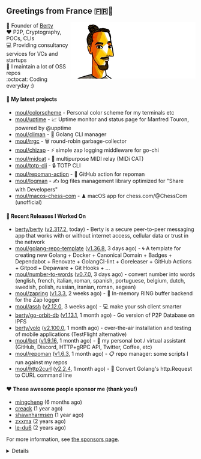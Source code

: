 ## Greetings from France 🇫🇷👋

<img align="right" src="https://raw.githubusercontent.com/moul/moul/main/contribute.gif">

:hammer: Founder of [Berty](https://github.com/berty)<br/>
:heart: P2P, Cryptography, POCs, CLIs<br/>
:computer: Providing consultancy services for VCs and startups<br/> 
:construction: I maintain a lot of OSS repos<br/>
:octocat: Coding everyday :)<br/>

#### 🌱 My latest projects


- [moul/colorscheme](https://github.com/moul/colorscheme) - Personal color scheme for my terminals etc
- [moul/uptime](https://github.com/moul/uptime) - 📈 Uptime monitor and status page for Manfred Touron, powered by @upptime
- [moul/climan](https://github.com/moul/climan) - 🦪 Golang CLI manager
- [moul/rrgc](https://github.com/moul/rrgc) - 🗑 round-robin garbage-collector
- [moul/chizap](https://github.com/moul/chizap) - ⚡️ simple zap logging middleware for go-chi 
- [moul/midcat](https://github.com/moul/midcat) - 🎹 multipurpose MIDI relay (MIDi CAT)
- [moul/totp-cli](https://github.com/moul/totp-cli) - 🔒 TOTP CLI
- [moul/repoman-action](https://github.com/moul/repoman-action) - 🐙 GitHub action for repoman
- [moul/logman](https://github.com/moul/logman) - ✍️ log files management library optimized for &#34;Share with Developers&#34;
- [moul/macos-chess-com](https://github.com/moul/macos-chess-com) - ♟ macOS app for chess.com/@ChessCom (unofficial)

#### 🔭 Recent Releases I Worked On

- [berty/berty](https://github.com/berty/berty) ([v2.317.2](https://github.com/berty/berty/releases/tag/v2.317.2), today) - Berty is a secure peer-to-peer messaging app that works with or without internet access, cellular data or trust in the network
- [moul/golang-repo-template](https://github.com/moul/golang-repo-template) ([v1.36.8](https://github.com/moul/golang-repo-template/releases/tag/v1.36.8), 3 days ago) - 🌀 A template for creating new Golang &#43; Docker &#43; Canonical Domain &#43; Badges &#43; Dependabot &#43; Renovate &#43; GolangCI-lint &#43; Goreleaser &#43; GitHub Actions &#43; Gitpod &#43; Depaware &#43; Git Hooks &#43; ...
- [moul/number-to-words](https://github.com/moul/number-to-words) ([v0.7.0](https://github.com/moul/number-to-words/releases/tag/v0.7.0), 3 days ago) - convert number into words (english, french, italian, roman, spanish, portuguese, belgium, dutch, swedish, polish, russian, iranian, roman, aegean)
- [moul/zapring](https://github.com/moul/zapring) ([v1.3.3](https://github.com/moul/zapring/releases/tag/v1.3.3), 2 weeks ago) - 💍 In-memory RING buffer backend for the Zap logger
- [moul/assh](https://github.com/moul/assh) ([v2.12.0](https://github.com/moul/assh/releases/tag/v2.12.0), 3 weeks ago) - :computer: make your ssh client smarter
- [berty/go-orbit-db](https://github.com/berty/go-orbit-db) ([v1.13.1](https://github.com/berty/go-orbit-db/releases/tag/v1.13.1), 1 month ago) - Go version of P2P Database on IPFS
- [berty/yolo](https://github.com/berty/yolo) ([v2.100.0](https://github.com/berty/yolo/releases/tag/v2.100.0), 1 month ago) - over-the-air installation and testing of mobile applications (TestFlight alternative)
- [moul/bot](https://github.com/moul/bot) ([v1.9.16](https://github.com/moul/bot/releases/tag/v1.9.16), 1 month ago) - 🤖 my personal bot / virtual assistant (GitHub, Discord, HTTP&#43;gRPC API, Twitter, Coffee, etc)
- [moul/repoman](https://github.com/moul/repoman) ([v1.6.3](https://github.com/moul/repoman/releases/tag/v1.6.3), 1 month ago) - 📋 repo manager: some scripts I run against my repos
- [moul/http2curl](https://github.com/moul/http2curl) ([v2.2.4](https://github.com/moul/http2curl/releases/tag/v2.2.4), 1 month ago) - :triangular_ruler: Convert Golang&#39;s http.Request to CURL command line


#### ❤️ These awesome people sponsor me (thank you!)


- [mingcheng](https://github.com/mingcheng) (6 months ago)
- [creack](https://github.com/creack) (1 year ago)
- [shawnharmsen](https://github.com/shawnharmsen) (1 year ago)
- [zxxma](https://github.com/zxxma) (2 years ago)
- [le-du6](https://github.com/le-du6) (2 years ago)

For more information, see [the sponsors page](https://github.com/sponsors/moul/).

<details>


  <h4>🚧 Things I did recently</h4>
  <ul>
  
  <li><a href="https://wip.co/@moul/todos/189179">💉  2nd pfizer #life</a> (4 months ago)</li>
  <li><a href="https://wip.co/@moul/todos/189178">📻 daily &#34;Hacker News Café&#34; on ClubHouse #life</a> (4 months ago)</li>
  <li><a href="https://wip.co/@moul/todos/184389">🐙  yesterday on GitHub #oss</a> (6 months ago)</li>
  <li><a href="https://wip.co/@moul/todos/183459">👥  weekly sync with #berty team</a> (6 months ago)</li>
  <li><a href="https://wip.co/@moul/todos/183349">🐙  yesterday on GitHub #oss</a> (6 months ago)</li>
  </ul>

  <h4>📜 Recent blog posts</h4>
  <ul>
  
  <li><a href="https://manfred.life/pp2p8-berty-news/">Paris P2P #8 - Last News from Berty</a> (2 years ago)</li>
  <li><a href="https://manfred.life/feeling-lucky/">Feeling Lucky</a> (2 years ago)</li>
  <li><a href="https://manfred.life/oss-challenges-slides/">Challenges of Open-Source (presentation)</a> (2 years ago)</li>
  <li><a href="https://manfred.life/oss-challenges/">Challenges of Open-Source</a> (2 years ago)</li>
  <li><a href="https://manfred.life/stay-flexible/">Flexibility in Project Development</a> (2 years ago)</li>
  </ul>

  <h4>📓 Gists I wrote</h4>
  <ul>
  <li><a href="https://gist.github.com/2dd66ce9133e6585040122d563afa039">github-other-repos.md</a> (1 year ago)</li>
  <li><a href="https://gist.github.com/3d9a81083861a2bb2a04b80dad79bb68">Yo! 👋👋</a> (1 year ago)</li>
  <li><a href="https://gist.github.com/0d8a8e72d07e7d461bdc9c243893fcc7">Caching-friendly Makefile Rule to use Protoc within Docker</a> (2 years ago)</li>
  <li><a href="https://gist.github.com/aa5e556280763727eab9d6dcd77e2110">poor man&#39;s ipfs pin</a> (2 years ago)</li>
  
  </ul>

  <h4>👯 Check out some of my recent followers</h4>
  <ul>
  
  <li><a href="https://github.com/ZloyEHOT">ZloyEHOT</a>
  <li><a href="https://github.com/Nioobers">Nioobers</a>
  <li><a href="https://github.com/fajarjulyana">fajarjulyana</a>
  <li><a href="https://github.com/Cytram">Cytram</a>
  <li><a href="https://github.com/strategist922">strategist922</a>
  </ul>

  <h4>💬 Feedback</h4>

  <p>
    If you use one of my projects, I'd love to hear from you!
    Don't be shy and let me know what you liked and what needs being improved.
    Got an issue? Open a ticket, I don't bite and will try my best to help!
  </p>

  <h4>📫 How to reach me</h4>
  <ul>
    <li>Twitter: <a href="https://twitter.com/moul">https://twitter.com/moul</a></li>
    <li>Blog: <a href="https://manfred.life/">https://manfred.life/</a></li>
  </ul>

  <hr />

  <summary>Details</summary>
  <img src="https://img.shields.io/badge/📦%20%20release-experimental-blue"/>
  <img src="https://img.shields.io/badge/coverage-@moul%20is%20unstable-red?logo=codecov"/>
  <img src="https://img.shields.io/badge/👤%20%20mood-👍%20👍%20👍-black"/>
  <img src="https://img.shields.io/badge/🌐%20%20country-France%20🇫🇷-pink"/>
  

  <hr />

  <img src="https://github-readme-stats.vercel.app/api?username=moul&count_private=true&show_icons=true"/>

  <img src="https://img.shields.io/date/1636059914.svg?label=build&colorB=purple" />

 <details><summary>Click!</summary> <details><summary>Click!</summary> <details><summary>Click!</summary> <details><summary>Click!</summary> <details><summary>Click!</summary> <details><summary>Click!</summary> <details><summary>Click!</summary> <details><summary>Click!</summary> <details><summary>Click!</summary> <details><summary>Click!</summary> <details><summary>Click!</summary> <details><summary>Click!</summary> <details><summary>Click!</summary> <details><summary>Click!</summary> <details><summary>Click!</summary> <details><summary>Click!</summary> <details><summary>Click!</summary> <details><summary>Click!</summary> <details><summary>Click!</summary> <details><summary>Click!</summary> <details><summary>Click!</summary> <details><summary>Click!</summary> Thank you 😎 </details> </details> </details> </details> </details> </details> </details> </details> </details> </details> </details> </details> </details> </details> </details> </details> </details> </details> </details> </details> </details> </details>
</details>

<img src="https://visitor-badge.glitch.me/badge?page_id=moul.moul" width="1" height="1"/>
